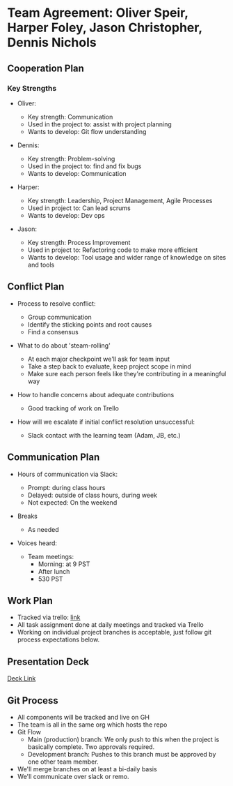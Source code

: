 # Team Agreement: Oliver Speir, Harper Foley, Jason Christopher, Dennis Nichols

## Cooperation Plan

### Key Strengths

- Oliver: 
  - Key strength: Communication
  - Used in the project to: assist with project planning
  - Wants to develop: Git flow understanding

- Dennis:
  - Key strength: Problem-solving
  - Used in the project to: find and fix bugs
  - Wants to develop: Communication

- Harper:
  - Key strength: Leadership, Project Management, Agile Processes
  - Used in project to: Can lead scrums
  - Wants to develop: Dev ops

- Jason:
  - Key strength: Process Improvement
  - Used in project to: Refactoring code to make more efficient
  - Wants to develop: Tool usage and wider range of knowledge on sites and tools



## Conflict Plan

- Process to resolve conflict:
  - Group communication
  - Identify the sticking points and root causes
  - Find a consensus

- What to do about 'steam-rolling'
  - At each major checkpoint we'll ask for team input
  - Take a step back to evaluate, keep project scope in mind
  - Make sure each person feels like they're contributing in a meaningful way

- How to handle concerns about adequate contributions
  - Good tracking of work on Trello

- How will we escalate if initial conflict resolution unsuccessful:
  - Slack contact with the learning team (Adam, JB, etc.)


## Communication Plan

- Hours of communication via Slack:
  - Prompt: during class hours
  - Delayed: outside of class hours, during week
  - Not expected: On the weekend

- Breaks
  - As needed

- Voices heard:
  - Team meetings:
    - Morning: at 9 PST
    - After lunch
    - 530 PST

## Work Plan


- Tracked via trello: [link](https://trello.com/b/hUQfnmBG/project)
- All task assignment done at daily meetings and tracked via Trello
- Working on individual project branches is acceptable, just follow git process expectations below.

## Presentation Deck

[Deck Link](https://docs.google.com/presentation/d/1a1sRQwB3nBrZNYR4knB-kjueXdGSFeQLkVY-G9jekdw/edit?usp=sharing)

## Git Process

- All components will be tracked and live on GH
- The team is all in the same org which hosts the repo
- Git Flow
  - Main (production) branch: We only push to this when the project is basically complete. Two approvals required.
  - Development branch: Pushes to this branch must be approved by one other team member.
- We'll merge branches on at least a bi-daily basis
- We'll communicate over slack or remo.
